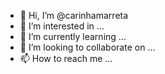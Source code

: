 - 👋 Hi, I’m @carinhamarreta
- 👀 I’m interested in ...
- 🌱 I’m currently learning ...
- 💞️ I’m looking to collaborate on ...
- 📫 How to reach me ...

<!---
carinhamarreta/carinhamarreta is a ✨ special ✨ repository because its `README.md` (this file) appears on your GitHub profile.
You can click the Preview link to take a look at your changes.
--->
